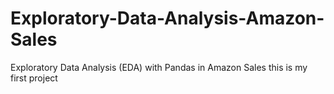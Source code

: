 # Exploratory-Data-Analysis-Amazon-Sales
Exploratory Data Analysis (EDA) with Pandas in Amazon Sales this is my first project
